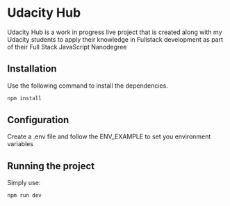 # Udacity Hub

Udacity Hub is a work in progress live project that is created along with my Udacity students to apply their knowledge in Fullstack development as part of their Full Stack JavaScript Nanodegree

## Installation

Use the following command to install the dependencies.

```bash
npm install
```

## Configuration

Create a .env file and follow the ENV_EXAMPLE to set you environment variables

## Running the project

Simply use:
```
npm run dev
```

